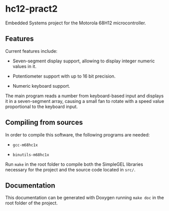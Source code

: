 # hc12-pract2

Embedded Systems project for the Motorola 68H12 microcontroller.

## Features

Current features include:

* Seven-segment display support, allowing to display integer numeric values in it.

* Potentiometer support with up to 16 bit precision.

* Numeric keyboard support.

The main program reads a number from keyboard-based input and displays it in a seven-segment array, causing a small fan to rotate with a speed value proportional to the keyboard input.

## Compiling from sources

In order to compile this software, the following programs are needed:

* `gcc-m68hc1x`

* `binutils-m68hc1x`

Run `make` in the root folder to compile both the SimpleGEL libraries necessary for the project and the source code located in `src/`.

## Documentation

This documentation can be generated with Doxygen running `make doc` in the root folder of the project.
